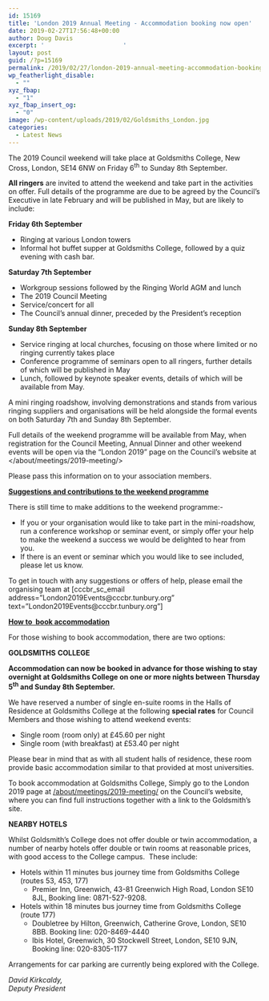 ```yaml
---
id: 15169
title: 'London 2019 Annual Meeting - Accommodation booking now open'
date: 2019-02-27T17:56:48+00:00
author: Doug Davis
excerpt: '						'
layout: post
guid: /?p=15169
permalink: /2019/02/27/london-2019-annual-meeting-accommodation-booking-now-open/
wp_featherlight_disable:
  - ""
xyz_fbap:
  - "1"
xyz_fbap_insert_og:
  - "0"
image: /wp-content/uploads/2019/02/Goldsmiths_London.jpg
categories:
  - Latest News
---
```

The 2019 Council weekend will take place at Goldsmiths College, New Cross, London, SE14 6NW on Friday 6<sup>th</sup> to Sunday 8th September.

**All ringers** are invited to attend the weekend and take part in the activities on offer. Full details of the programme are due to be agreed by the Council’s Executive in late February and will be published in May, but are likely to include:

**Friday 6th September**

  * Ringing at various London towers
  * Informal hot buffet supper at Goldsmiths College, followed by a quiz evening with cash bar.

**Saturday 7th September**

  * Workgroup sessions followed by the Ringing World AGM and lunch
  * The 2019 Council Meeting
  * Service/concert for all
  * The Council’s annual dinner, preceded by the President’s reception

**Sunday 8th September**

  * Service ringing at local churches, focusing on those where limited or no ringing currently takes place
  * Conference programme of seminars open to all ringers, further details of which will be published in May
  * Lunch, followed by keynote speaker events, details of which will be available from May.

A mini ringing roadshow, involving demonstrations and stands from various ringing suppliers and organisations will be held alongside the formal events on both Saturday 7th and Sunday 8th September.

Full details of the weekend programme will be available from May, when registration for the Council Meeting, Annual Dinner and other weekend events will be open via the “London 2019” page on the Council’s website at </about/meetings/2019-meeting/>

Please pass this information on to your association members.

**<u>Suggestions and contributions to the weekend programme</u>**

There is still time to make additions to the weekend programme:-

  * If you or your organisation would like to take part in the mini-roadshow, run a conference workshop or seminar event, or simply offer your help to make the weekend a success we would be delighted to hear from you.
  * If there is an event or seminar which you would like to see included, please let us know.

<p style="text-align: left;">
  To get in touch with any suggestions or offers of help, please email the organising team at [cccbr_sc_email address=&#8221;London2019Events@cccbr.tunbury.org&#8221; text=&#8221;London2019Events@cccbr.tunbury.org&#8221;]
</p>

**<u>How to  book accommodation</u>**

For those wishing to book accommodation, there are two options:

**GOLDSMITHS** **COLLEGE**

**Accommodation can now be booked in advance for those wishing to stay overnight at Goldsmiths College on one or more nights between Thursday 5<sup>th</sup> and Sunday 8th September.**

We have reserved a number of single en-suite rooms in the Halls of Residence at Goldsmiths College at the following **special rates** for Council Members and those wishing to attend weekend events:

  * Single room (room only) at £45.60 per night
  * Single room (with breakfast) at £53.40 per night

Please bear in mind that as with all student halls of residence, these room provide basic accommodation similar to that provided at most universities.

<p style="text-align: left;">
  To book accommodation at Goldsmiths College, Simply go to the London 2019 page at <a href="/about/meetings/2019-meeting/">/about/meetings/2019-meeting/</a> on the Council’s website, where you can find full instructions together with a link to the Goldsmith’s site.
</p>

**NEARBY HOTELS**

Whilst Goldsmith’s College does not offer double or twin accommodation, a number of nearby hotels offer double or twin rooms at reasonable prices, with good access to the College campus.  These include:

  * Hotels within 11 minutes bus journey time from Goldsmiths College (routes 53, 453, 177) 
      * Premier Inn, Greenwich, 43-81 Greenwich High Road, London SE10 8JL, Booking line: 0871-527-9208.
  * Hotels within 18 minutes bus journey time from Goldsmiths College (route 177) 
      * Doubletree by Hilton, Greenwich, Catherine Grove, London, SE10 8BB. Booking line: 020-8469-4440
      * Ibis Hotel, Greenwich, 30 Stockwell Street, London, SE10 9JN, Booking line: 020-8305-1177

Arrangements for car parking are currently being explored with the College.

_David Kirkcaldy,_  
_Deputy President_
